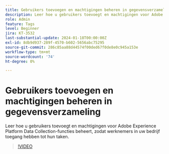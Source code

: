 ```yaml
---
title: Gebruikers toevoegen en machtigingen beheren in gegevensverzameling
description: Leer hoe u gebruikers toevoegt en machtigingen voor Adobe Experience Platform Data Collection-functies beheert, zodat werknemers in uw bedrijf toegang hebben tot hun taken.
role: Admin
feature: Tags
level: Beginner
jira: KT-3532
last-substantial-update: 2024-01-18T00:00:00Z
exl-id: 8db9d937-289f-4570-b602-5656abc75295
source-git-commit: 286c85aa88d44574f00ded67f0de8e0c945a153e
workflow-type: tm+mt
source-wordcount: '74'
ht-degree: 0%

---
```


# Gebruikers toevoegen en machtigingen beheren in gegevensverzameling

Leer hoe u gebruikers toevoegt en machtigingen voor Adobe Experience Platform Data Collection-functies beheert, zodat werknemers in uw bedrijf toegang hebben tot hun taken.

>[!VIDEO](https://video.tv.adobe.com/v/28734/?learn=on&enablevpops)
